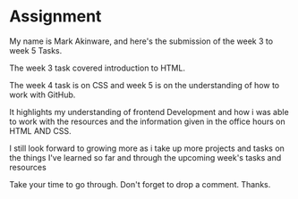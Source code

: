 
# Assignment

My name is Mark Akinware, and here's the submission of the week 3 to week 5 Tasks.

The week 3 task covered introduction to HTML.

The week 4 task is on CSS and week 5 is on the understanding of how to work with GitHub.

It highlights my understanding of frontend Development and how i was able to work with the resources and the information given in the office hours on HTML AND CSS.

I still look forward to growing more as i take up more projects and tasks on the things I've learned so far and through the upcoming week's tasks and resources

Take your time to go through.
Don't forget to drop a comment.
Thanks.
